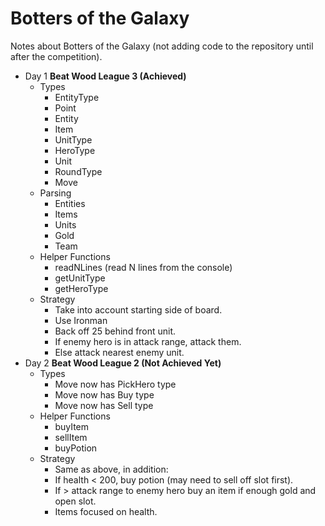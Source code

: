 Botters of the Galaxy
=====================

Notes about Botters of the Galaxy (not adding code to the repository until after the competition).

* Day 1 **Beat Wood League 3 (Achieved)**
   * Types
      * EntityType
      * Point
      * Entity
      * Item
      * UnitType
      * HeroType
      * Unit
      * RoundType
      * Move
   * Parsing
      * Entities
      * Items
      * Units
      * Gold
      * Team
   * Helper Functions
      * readNLines (read N lines from the console)
      * getUnitType
      * getHeroType
    * Strategy
      * Take into account starting side of board.
      * Use Ironman
      * Back off 25 behind front unit.
      * If enemy hero is in attack range, attack them.
      * Else attack nearest enemy unit.
* Day 2 **Beat Wood League 2 (Not Achieved Yet)**
  * Types
    * Move now has PickHero type
    * Move now has Buy type
    * Move now has Sell type
  * Helper Functions
    * buyItem
    * sellItem
    * buyPotion
  * Strategy
    * Same as above, in addition:
    * If health < 200, buy potion (may need to sell off slot first).
    * If > attack range to enemy hero buy an item if enough gold and open slot.
    * Items focused on health.
